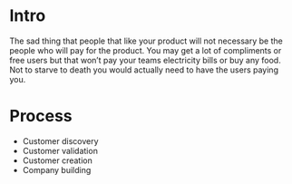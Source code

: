 # Intro
The sad thing that people that like your product will not necessary be the people who will pay for the product. You may get a lot of compliments or free users but that won’t pay your teams electricity bills or buy any food. Not to starve to death you would actually need to have the users paying you.
# Process
- Customer discovery
- Customer validation
- Customer creation
- Company building